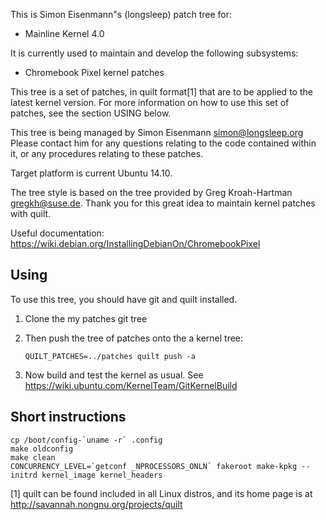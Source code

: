 This is Simon Eisenmann"s (longsleep) patch tree for:
  - Mainline Kernel 4.0

It is currently used to maintain and develop the following subsystems:
  - Chromebook Pixel kernel patches

This tree is a set of patches, in quilt format[1] that are to be applied
to the latest kernel version.  For more information on how to use this
set of patches, see the section USING below.

This tree is being managed by Simon Eisenmann <simon@longsleep.org>
Please contact him for any questions relating to the code contained
within it, or any procedures relating to these patches.

Target platform is current Ubuntu 14.10.

The tree style is based on the tree provided by Greg Kroah-Hartman
<gregkh@suse.de>. Thank you for this great idea to maintain kernel
patches with quilt.

Useful documentation: https://wiki.debian.org/InstallingDebianOn/ChromebookPixel

## Using

To use this tree, you should have git and quilt installed.

1. Clone the my patches git tree

2. Then push the tree of patches onto the a kernel tree:

	`QUILT_PATCHES=../patches quilt push -a`

3. Now build and test the kernel as usual. See https://wiki.ubuntu.com/KernelTeam/GitKernelBuild

## Short instructions

	cp /boot/config-`uname -r` .config
	make oldconfig
	make clean
	CONCURRENCY_LEVEL=`getconf _NPROCESSORS_ONLN` fakeroot make-kpkg --initrd kernel_image kernel_headers


[1] quilt can be found included in all Linux distros, and its home page
    is at http://savannah.nongnu.org/projects/quilt
